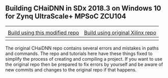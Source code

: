 ## Building CHaiDNN in SDx 2018.3 on Windows 10 for Zynq UltraScale+ MPSoC ZCU104

<table style="width:100%">
<tr><th colspan="2"></th></tr>
<tr>
	<td align="center"><a href="./docs/BUILD_USING_GREENTEA_REPO.md">Build using this modified repo</a></td>
	<td align="center"><a href="./docs/BUILD_USING_XILINX_REPO.md">Build using original Xilinx repo</a></td>	
</tr>
  <tr><th colspan="2"></th></tr>
</table>

The original CHaiDNN repo contains several errors and mistakes in paths and commands. The repo and tutorials here have these things fixed to simplify the process of creating and compiling a project. If you want to use the original repo then be prepared to fix errors by yourself and be aware of new commits and changes to the original repo if that happens.
